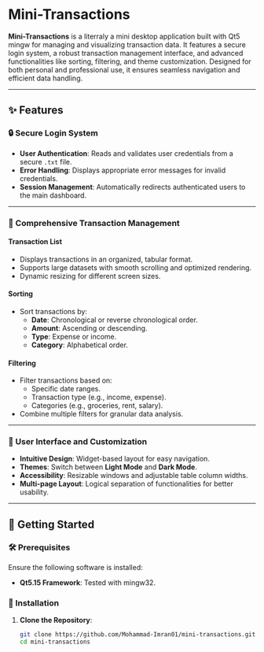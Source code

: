 # Mini-Transactions

**Mini-Transactions** is a literraly a mini desktop application built with Qt5 mingw for managing and visualizing transaction data. It features a secure login system, a robust transaction management interface, and advanced functionalities like sorting, filtering, and theme customization. Designed for both personal and professional use, it ensures seamless navigation and efficient data handling.

---

## ✨ Features

### 🔒 Secure Login System
- **User Authentication**: Reads and validates user credentials from a secure `.txt` file.
- **Error Handling**: Displays appropriate error messages for invalid credentials.
- **Session Management**: Automatically redirects authenticated users to the main dashboard.

---

### 💼 Comprehensive Transaction Management
#### **Transaction List**
- Displays transactions in an organized, tabular format.
- Supports large datasets with smooth scrolling and optimized rendering.
- Dynamic resizing for different screen sizes.

#### **Sorting**
- Sort transactions by:
  - **Date**: Chronological or reverse chronological order.
  - **Amount**: Ascending or descending.
  - **Type**: Expense or income.
  - **Category**: Alphabetical order.

#### **Filtering**
- Filter transactions based on:
  - Specific date ranges.
  - Transaction type (e.g., income, expense).
  - Categories (e.g., groceries, rent, salary).
- Combine multiple filters for granular data analysis.

---

### 🎨 User Interface and Customization
- **Intuitive Design**: Widget-based layout for easy navigation.
- **Themes**: Switch between **Light Mode** and **Dark Mode**.
- **Accessibility**: Resizable windows and adjustable table column widths.
- **Multi-page Layout**: Logical separation of functionalities for better usability.

---

## 🚀 Getting Started

### 🛠️ Prerequisites
Ensure the following software is installed:
- **Qt5.15 Framework**: Tested with mingw32.

### 🔧 Installation

1. **Clone the Repository**:
   ```bash
   git clone https://github.com/Mohammad-Imran01/mini-transactions.git
   cd mini-transactions
